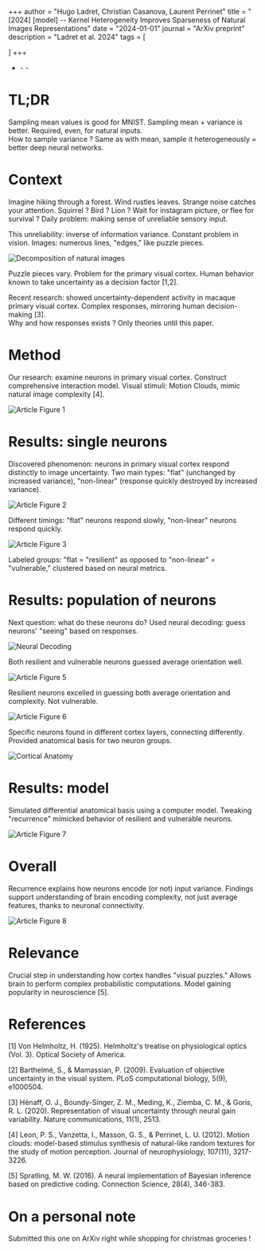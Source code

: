 +++
author = "Hugo Ladret, Christian Casanova, Laurent Perrinet"
title = "[2024] [model] -- Kernel Heterogeneity Improves Sparseness of Natural Images Representations"
date = "2024-01-01"
journal = "ArXiv preprint"
description = "Ladret et al. 2024"
tags = [

]
+++

 - [<i class="fa-solid fa-file-pdf"></i>](https://hugoladret.github.io/publications/ladret_et_al_sparsecoding.pdf) - [<i class="fa-solid fa-globe"></i>](https://laurentperrinet.github.io/publication/ladret-23/) - [<i class="ai ai-arxiv"></i>](https://www.biorxiv.org/content/10.1101/2021.03.30.437692v5)

<!--more-->
# TL;DR
Sampling mean values is good for MNIST. Sampling mean + variance is better. Required, even, for natural inputs.  
How to sample variance ? Same as with mean, sample it heterogeneously = better deep neural networks.

# Context
Imagine hiking through a forest. Wind rustles leaves. Strange noise catches your attention. Squirrel ? Bird ? Lion ? Wait for instagram picture, or flee for survival ? Daily problem: making sense of unreliable sensory input.

This unreliability: inverse of information variance. Constant problem in vision. Images: numerous lines, "edges," like puzzle pieces.

![Decomposition of natural images](https://hugoladret.github.io/publications/imgs/ladret_et_al_variance_V1_1.png)

Puzzle pieces vary. Problem for the primary visual cortex. Human behavior known to take uncertainty as a decision factor [1,2].

Recent research: showed uncertainty-dependent activity in macaque primary visual cortex. Complex responses, mirroring human decision-making [3]. \
Why and how responses exists ? Only theories until this paper.

# Method
Our research: examine neurons in primary visual cortex. Construct comprehensive interaction model. Visual stimuli: Motion Clouds, mimic natural image complexity [4].

![Article Figure 1](https://hugoladret.github.io/publications/imgs/ladret_et_al_variance_V1_2.png)

# Results: single neurons
Discovered phenomenon: neurons in primary visual cortex respond distinctly to image uncertainty. Two main types: "flat" (unchanged by increased variance), "non-linear" (response quickly destroyed by increased variance).

![Article Figure 2](https://hugoladret.github.io/publications/imgs/ladret_et_al_variance_V1_3.png)

Different timings: "flat" neurons respond slowly, "non-linear" neurons respond quickly.

![Article Figure 3](https://hugoladret.github.io/publications/imgs/ladret_et_al_variance_V1_4.png)

Labeled groups: "flat = "resilient" as opposed to "non-linear" = "vulnerable," clustered based on neural metrics.

# Results: population of neurons
Next question: what do these neurons do? Used neural decoding: guess neurons' "seeing" based on responses.

![Neural Decoding](https://hugoladret.github.io/publications/imgs/ladret_et_al_variance_V1_6.png)

Both resilient and vulnerable neurons guessed average orientation well.

![Article Figure 5](https://hugoladret.github.io/publications/imgs/ladret_et_al_variance_V1_7.png)

Resilient neurons excelled in guessing both average orientation and complexity. Not vulnerable.

![Article Figure 6](https://hugoladret.github.io/publications/imgs/ladret_et_al_variance_V1_8.png)

Specific neurons found in different cortex layers, connecting differently. Provided anatomical basis for two neuron groups.

![Cortical Anatomy](https://hugoladret.github.io/publications/imgs/ladret_et_al_variance_V1_9.png)

# Results: model
Simulated differential anatomical basis using a computer model. Tweaking "recurrence" mimicked behavior of resilient and vulnerable neurons.

![Article Figure 7](https://hugoladret.github.io/publications/imgs/ladret_et_al_variance_V1_10.png)

# Overall
Recurrence explains how neurons encode (or not) input variance. Findings support understanding of brain encoding complexity, not just average features, thanks to neuronal connectivity.

![Article Figure 8](https://hugoladret.github.io/publications/imgs/ladret_et_al_variance_V1_11.png)

# Relevance
Crucial step in understanding how cortex handles "visual puzzles." Allows brain to perform complex probabilistic computations. Model gaining popularity in neuroscience [5].

# References
[1] Von Helmholtz, H. (1925). Helmholtz's treatise on physiological optics (Vol. 3). Optical Society of America.

[2] Barthelmé, S., & Mamassian, P. (2009). Evaluation of objective uncertainty in the visual system. PLoS computational biology, 5(9), e1000504.

[3] Hénaff, O. J., Boundy-Singer, Z. M., Meding, K., Ziemba, C. M., & Goris, R. L. (2020). Representation of visual uncertainty through neural gain variability. Nature communications, 11(1), 2513.

[4] Leon, P. S., Vanzetta, I., Masson, G. S., & Perrinet, L. U. (2012). Motion clouds: model-based stimulus synthesis of natural-like random textures for the study of motion perception. Journal of neurophysiology, 107(11), 3217-3226.

[5] Spratling, M. W. (2016). A neural implementation of Bayesian inference based on predictive coding. Connection Science, 28(4), 346-383.

# On a personal note
Submitted this one on ArXiv right while shopping for christmas groceries !